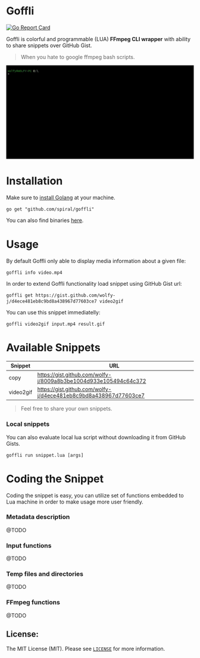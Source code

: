 Goffli
==========
[![Go Report Card](https://goreportcard.com/badge/github.com/spiral/goffli)](https://goreportcard.com/report/github.com/spiral/goffli)

Goffli is colorful and programmable (LUA) **FFmpeg CLI wrapper** with ability to share snippets over GitHub Gist.
> When you hate to google ffmpeg bash scripts.

![Goffli](goffli.gif)

# Installation
Make sure to [install Golang](https://golang.org/doc/install) at your machine.

```
go get "github.com/spiral/goffli"
```

You can also find binaries [here](https://github.com/spiral/goffli/releases).

# Usage
By default Goffli only able to display media information about a given file:

```
goffli info video.mp4
```

In order to extend Goffli functionality load snippet using GitHub Gist url:

```
goffli get https://gist.github.com/wolfy-j/d4ece481eb8c9bd8a438967d77603ce7 video2gif
```

You can use this snippet immediatelly:

```
goffli video2gif input.mp4 result.gif
```

# Available Snippets

Snippet         | URL
----            | ---
copy            | https://gist.github.com/wolfy-j/8009a8b3be1004d933e105494c64c372
video2gif       | https://gist.github.com/wolfy-j/d4ece481eb8c9bd8a438967d77603ce7

> Feel free to share your own snippets.

### Local snippets
You can also evaluate local lua script without downloading it from GitHub Gists.

```
goffli run snippet.lua [args]
```

# Coding the Snippet
Coding the snippet is easy, you can utilize set of functions embedded to Lua machine in order to make usage more user friendly.

### Metadata description
@TODO

### Input functions
@TODO

### Temp files and directories
@TODO

### FFmpeg functions
@TODO

License:
--------
The MIT License (MIT). Please see [`LICENSE`](./LICENSE) for more information.
